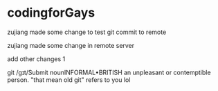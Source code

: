 # codingforGays

zujiang made some change to test git commit to remote

zujiang made some change in remote server

add other changes 1

git
/ɡɪt/Submit
nounINFORMAL•BRITISH
an unpleasant or contemptible person.
"that mean old git"
refers to you lol
